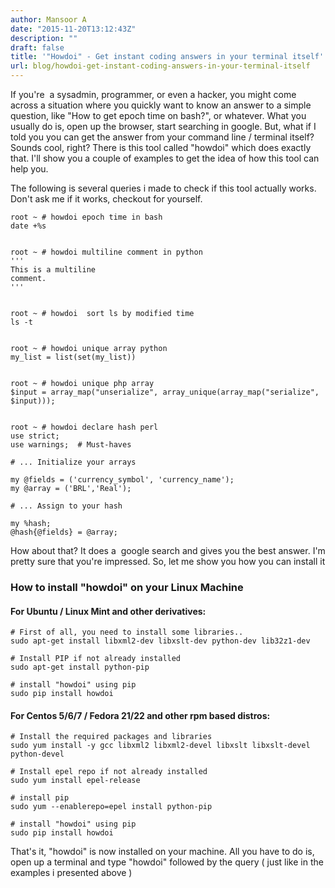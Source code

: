 ```yaml
---
author: Mansoor A
date: "2015-11-20T13:12:43Z"
description: ""
draft: false
title: '"Howdoi" - Get instant coding answers in your terminal itself'
url: blog/howdoi-get-instant-coding-answers-in-your-terminal-itself
---
```



If you're  a sysadmin, programmer, or even a hacker, you might come across a situation where you quickly want to know an answer to a simple question, like "How to get epoch time on bash?", or whatever. What you usually do is, open up the browser, start searching in google. But, what if I told you you can get the answer from your command line / terminal itself? Sounds cool, right? There is this tool called "howdoi" which does exactly that. I'll show you a couple of examples to get the idea of how this tool can help you.

The following is several queries i made to check if this tool actually works. Don't ask me if it works, checkout for yourself.

```
root ~ # howdoi epoch time in bash
date +%s


root ~ # howdoi multiline comment in python
'''
This is a multiline
comment.
'''


root ~ # howdoi  sort ls by modified time
ls -t


root ~ # howdoi unique array python
my_list = list(set(my_list))


root ~ # howdoi unique php array
$input = array_map("unserialize", array_unique(array_map("serialize", $input)));


root ~ # howdoi declare hash perl
use strict;
use warnings;  # Must-haves

# ... Initialize your arrays

my @fields = ('currency_symbol', 'currency_name');
my @array = ('BRL','Real');

# ... Assign to your hash

my %hash;
@hash{@fields} = @array;
```

How about that? It does a  google search and gives you the best answer. I'm pretty sure that you're impressed. So, let me show you how you can install it

### How to install "howdoi" on your Linux Machine

#### For Ubuntu / Linux Mint and other derivatives:

```
# First of all, you need to install some libraries.. 
sudo apt-get install libxml2-dev libxslt-dev python-dev lib32z1-dev

# Install PIP if not already installed
sudo apt-get install python-pip

# install "howdoi" using pip
sudo pip install howdoi
```

#### For Centos 5/6/7 / Fedora 21/22 and other rpm based distros:

```
# Install the required packages and libraries
sudo yum install -y gcc libxml2 libxml2-devel libxslt libxslt-devel python-devel

# Install epel repo if not already installed
sudo yum install epel-release

# install pip
sudo yum --enablerepo=epel install python-pip

# install "howdoi" using pip
sudo pip install howdoi
```

That's it, "howdoi" is now installed on your machine. All you have to do is, open up a terminal and type "howdoi" followed by the query ( just like in the examples i presented above )

